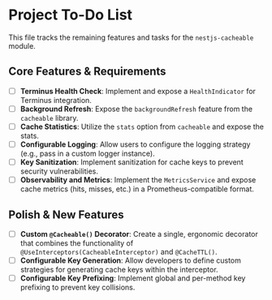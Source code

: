 # Project To-Do List

This file tracks the remaining features and tasks for the `nestjs-cacheable` module.

## Core Features & Requirements

- [ ] **Terminus Health Check**: Implement and expose a `HealthIndicator` for Terminus integration.
- [ ] **Background Refresh**: Expose the `backgroundRefresh` feature from the `cacheable` library.
- [ ] **Cache Statistics**: Utilize the `stats` option from `cacheable` and expose the stats.
- [ ] **Configurable Logging**: Allow users to configure the logging strategy (e.g., pass in a custom logger instance).
- [ ] **Key Sanitization**: Implement sanitization for cache keys to prevent security vulnerabilities.
- [ ] **Observability and Metrics**: Implement the `MetricsService` and expose cache metrics (hits, misses, etc.) in a Prometheus-compatible format.

## Polish & New Features

- [ ] **Custom `@Cacheable()` Decorator**: Create a single, ergonomic decorator that combines the functionality of `@UseInterceptors(CacheableInterceptor)` and `@CacheTTL()`.
- [ ] **Configurable Key Generation**: Allow developers to define custom strategies for generating cache keys within the interceptor.
- [ ] **Configurable Key Prefixing**: Implement global and per-method key prefixing to prevent key collisions.
